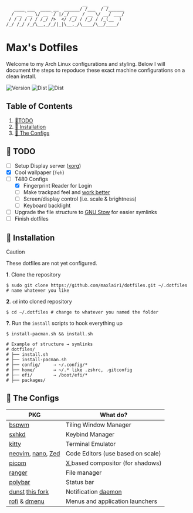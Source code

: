 <!-- ```shell
dotfiles/
├── install.sh
├── config/
│   ├── nvim/
│   └── alacritty/
├── root/
│   └── .bashrc
├── efi/
│   └── custom-boot-entry.efi
``` -->
```
                             __      __      
   ____ ___  ____ __  ______/ /___  / /______
  / __ `__ \/ __ `/ |/_/ __  / __ \/ __/ ___/
 / / / / / / /_/ />  </ /_/ / /_/ / /_(__  ) 
/_/ /_/ /_/\__,_/_/|_|\__,_/\____/\__/____/                                              
```


# Max's Dotfiles
Welcome to my Arch Linux configurations and styling. Below I will document the steps to repoduce these exact machine configurations on a clean install.

![Version](https://badgen.net/badge/color/0.1/orange?label=Version) 
![Dist](https://badgen.net/badge/color/Arch&nbsp;Linux/blue?label=Distribution)
![Dist](https://badgen.net/badge/color/Unstable/red?label=Stability)

## Table of Contents

1. [🐧TODO](#todo)
2. [💾 Installation](#installation)
1. [🍚 The Configs](#the-configs)

## 🐧 TODO
- [ ] Setup Display server ([xorg](https://wiki.archlinux.org/title/Xorg))
- [x] Cool wallpaper (`feh`)
- [ ] T480 Configs
    - [x] Fingerprint Reader for Login
    - [ ] Make trackpad feel and [work better](https://wiki.archlinux.org/title/Touchpad_Synaptics)
    - [ ] Screen/display control (i.e. scale & brightness)
    - [ ] Keyboard backlight
- [ ] Upgrade the file structure to [GNU Stow](https://www.gnu.org/software/stow/) for easier symlinks
- [ ] Finish dotfiles 

## 💾 Installation
> [!CAUTION]
> These dotfiles are not yet configured.

**1**. Clone the repository
```shell
$ sudo git clone https://github.com/maxlair1/dotfiles.git ~/.dotfiles # name whatever you like
```

**2**. `cd` into cloned repository
```shell
$ cd ~/.dotfiles # change to whatever you named the folder
```

**?**. Run the `install` scripts to hook everything up
```shell
$ install-pacman.sh && install.sh

# Example of structure → symlinks
# dotfiles/
# ├── install.sh
# ├── install-pacman.sh
# ├── config/     → ~/.config/*
# ├── home/       → ~/.* like .zshrc, .gitconfig
# ├── efi/        → /boot/efi/*
# ├── packages/
```

## 🍚 The Configs

| PKG    | What do?       |
| ------ | -------------- |
| [bspwm](https://github.com/baskerville/bspwm)  | Tiling Window Manager|
| [sxhkd](https://wiki.archlinux.org/title/Sxhkd)| Keybind Manager      |
| [kitty](https://sw.kovidgoyal.net/kitty/)      | Terminal Emulator    |
| [neovim](https://neovim.io/), [nano](https://www.nano-editor.org/), [Zed](https://zed.dev/)| Code Editors (use based on scale)|
| [picom](https://github.com/yshui/picom)                                                           | [X ](https://wiki.archlinux.org/title/Xorg) based compositor (for shadows) |
| [ranger](https://github.com/ranger/ranger)                                                        | File manager                                                               |
| [polybar](https://github.com/polybar/polybar)                                                     | Status bar                                                                 |
| [dunst](https://github.com/dunst-project/dunst) [this fork](https://github.com/Barbaross93/dunst) | Notification [daemon](https://en.wikipedia.org/wiki/Daemon_(computing))    |
| [rofi](https://github.com/davatorium/rofi) & [dmenu](https://wiki.archlinux.org/title/Dmenu)      | Menus and application launchers |                                                    
